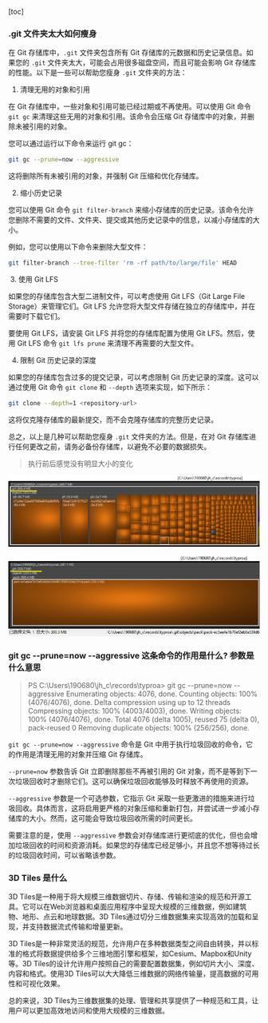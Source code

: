 [toc]

### .git 文件夹太大如何瘦身

在 Git 存储库中，`.git` 文件夹包含所有 Git 存储库的元数据和历史记录信息。如果您的 `.git` 文件夹太大，可能会占用很多磁盘空间，而且可能会影响 Git 存储库的性能。以下是一些可以帮助您瘦身 `.git` 文件夹的方法：

1. 清理无用的对象和引用

在 Git 存储库中，一些对象和引用可能已经过期或不再使用。可以使用 Git 命令 `git gc` 来清理这些无用的对象和引用。该命令会压缩 Git 存储库中的对象，并删除未被引用的对象。

您可以通过运行以下命令来运行 git gc：

```bash
git gc --prune=now --aggressive
```

这将删除所有未被引用的对象，并强制 Git 压缩和优化存储库。

2. 缩小历史记录

您可以使用 Git 命令 `git filter-branch` 来缩小存储库的历史记录。该命令允许您删除不需要的文件、文件夹、提交或其他历史记录中的信息，以减小存储库的大小。

例如，您可以使用以下命令来删除大型文件：

```bash
git filter-branch --tree-filter 'rm -rf path/to/large/file' HEAD
```

​	3. 使用 Git LFS

如果您的存储库包含大型二进制文件，可以考虑使用 Git LFS（Git Large File Storage）来管理它们。Git LFS 允许您将大型文件存储在独立的存储库中，并在需要时下载它们。

要使用 Git LFS，请安装 Git LFS 并将您的存储库配置为使用 Git LFS。然后，使用 Git LFS 命令 `git lfs prune` 来清理不再需要的大型文件。

4. 限制 Git 历史记录的深度

如果您的存储库包含过多的提交记录，可以考虑限制 Git 历史记录的深度。这可以通过使用 Git 命令 `git clone` 和 `--depth` 选项来实现，如下所示：

```bash
git clone --depth=1 <repository-url>
```

这将仅克隆存储库的最新提交，而不会克隆存储库的完整历史记录。

总之，以上是几种可以帮助您瘦身 `.git` 文件夹的方法。但是，在对 Git 存储库进行任何更改之前，请务必备份存储库，以避免不必要的数据损失。



> 执行前后感觉没有明显大小的变化

![image-20230221100331569](./imgs/image-20230221100331569.png)

![image-20230221100845434](./imgs/image-20230221100845434.png)

### git gc --prune=now --aggressive 这条命令的作用是什么? 参数是什么意思

> PS C:\Users\190680\jh_c\records\typroa> git gc --prune=now --aggressive
> Enumerating objects: 4076, done.
> Counting objects: 100% (4076/4076), done.
> Delta compression using up to 12 threads 
> Compressing objects: 100% (4003/4003), done.
> Writing objects: 100% (4076/4076), done.
> Total 4076 (delta 1005), reused 75 (delta 0), pack-reused 0
> Removing duplicate objects: 100% (256/256), done.

`git gc --prune=now --aggressive` 命令是 Git 中用于执行垃圾回收的命令，它的作用是清理无用的对象并压缩 Git 存储库。

`--prune=now` 参数告诉 Git 立即删除那些不再被引用的 Git 对象，而不是等到下一次垃圾回收时才删除它们。这可以确保垃圾回收能够及时释放不再使用的资源。

`--aggressive` 参数是一个可选参数，它指示 Git 采取一些更激进的措施来进行垃圾回收。具体而言，这将启用更严格的对象压缩和重新打包，并尝试进一步减小存储库的大小。然而，这可能会导致垃圾回收所需的时间更长。

需要注意的是，使用 `--aggressive` 参数会对存储库进行更彻底的优化，但也会增加垃圾回收的时间和资源消耗。如果您的存储库已经足够小，并且您不想等待过长的垃圾回收时间，可以省略该参数。



### 3D Tiles 是什么

3D Tiles是一种用于将大规模三维数据切片、存储、传输和渲染的规范和开源工具。它可以在Web浏览器和桌面应用程序中呈现大规模的三维数据，例如建筑物、地形、点云和地球数据。3D Tiles通过切分三维数据集来实现高效的加载和呈现，并支持数据流式传输和增量更新。

3D Tiles是一种非常灵活的规范，允许用户在多种数据类型之间自由转换，并以标准的格式将数据提供给多个三维地图引擎和框架，如Cesium、Mapbox和Unity等。3D Tiles的设计允许用户按照自己的需要配置数据集，例如切片大小、深度、内容和格式。使用3D Tiles可以大大降低三维数据的网络传输量，提高数据的可用性和可视化效果。

总的来说，3D Tiles为三维数据集的处理、管理和共享提供了一种规范和工具，让用户可以更加高效地访问和使用大规模的三维数据。
